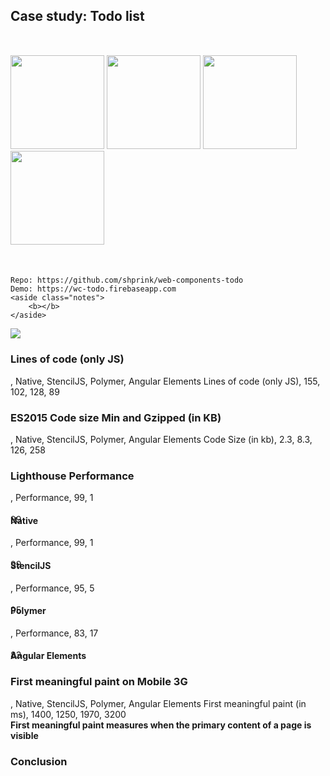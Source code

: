 <section>
    <h2>Case study: Todo list</h2>
    <div style="margin: 50px 0;">
    <img src="../../img/web_component-logo.png" height="150" class="img-plain"/>
    <img src="../../img/stencil-logo.png" height="150" class="img-plain"/>
    <img src="../../img/polymer-logo.png" height="150" class="img-plain"/>
    <img src="../../img/angular-logo.png" height="150" class="img-plain"/>
    </div>

    Repo: https://github.com/shprink/web-components-todo
    Demo: https://wc-todo.firebaseapp.com
    <aside class="notes">
        <b></b>
    </aside>
</section>

<section>
    <img src="./img/todo.gif" class="img-plain"/>
    <aside class="notes">
        <b></b>
    </aside>
</section>

<section>
    <h3>Lines of code (only JS)</h3>
    <canvas data-chart="horizontalBar">
, Native, StencilJS, Polymer, Angular Elements
<!-- This is a comment that will be ignored -->
Lines of code (only JS), 155, 102, 128, 89
    <!--
{
    "data": {
        "datasets": [
            {
                "label": "My First Dataset",
                "data": [
                    65,
                    59,
                    80,
                    81,
                    56,
                    55,
                    40
                ],
                "fill": false,
                "backgroundColor": [
                    "#ef5a25",
                    "white",
                    "#1b7de1",
                    "#d8002c"
                ],
                "borderColor": [
                    "#f05118",
                    "white",
                    "#1d4b9e",
                    "#bb0029"
                ],
                "borderWidth": 1
            }
        ]
    },
    "options": {
        "responsive": true,
        "scales": {
            "yAxes": [
                {
                    "stacked": true,
                    "ticks": {
                        "fontSize": 25
                    },
                    "gridLines": {
                        "display": false
                    }
                }
            ],
            "xAxes": [
                {
                    "stacked": false,
                    "ticks": {
                        "beginAtZero": true
                    },
                    "gridLines": {
                        "color": "rgba(255, 255, 255, 0.2)"
                    }
                }
            ]
        },
        "legend": {
            "display": false
        }
    }
}
    -->
    </canvas>
    <aside class="notes">
        <b></b>
    </aside>
</section>

<section>
    <h3>ES2015 Code size Min and Gzipped (in KB)</h3>
    <canvas data-chart="horizontalBar">
, Native, StencilJS, Polymer, Angular Elements
<!-- This is a comment that will be ignored -->
Code Size (in kb), 2.3, 8.3, 126, 258
    <!--
{
    "data": {
        "datasets": [
            {
                "label": "My First Dataset",
                "data": [
                    65,
                    59,
                    80,
                    81,
                    56,
                    55,
                    40
                ],
                "fill": false,
                "backgroundColor": [
                    "#ef5a25",
                    "white",
                    "#1b7de1",
                    "#d8002c"
                ],
                "borderColor": [
                    "#f05118",
                    "white",
                    "#1d4b9e",
                    "#bb0029"
                ],
                "borderWidth": 1
            }
        ]
    },
    "options": {
        "responsive": true,
        "scales": {
            "yAxes": [
                {
                    "stacked": true,
                    "ticks": {
                        "fontSize": 25
                    },
                    "gridLines": {
                        "display": false
                    }
                }
            ],
            "xAxes": [
                {
                    "stacked": false,
                    "ticks": {
                        "beginAtZero": true
                    },
                    "gridLines": {
                        "color": "rgba(255, 255, 255, 0.2)"
                    }
                }
            ]
        },
        "legend": {
            "display": false
        }
    }
}
    -->
    </canvas>
    <aside class="notes">
        <b></b>
    </aside>
</section>

<section>
    <h3>Lighthouse Performance</h3>
    <div layout="row" layout-align="center center">
        <div flex="25" style="position: relative;">
            <canvas data-chart="doughnut">
            ,
            Performance, 99, 1
            <!--
            {
            "data": {
                "datasets": [
                    {
                        "label": "My First Dataset",
                        "data": [
                            99
                        ],
                        "fill": false,
                        "backgroundColor": [
                            "#44b164",
                            "#222"
                        ],
                        "borderColor": [
                            "#44b164",
                            "#222"
                        ],
                        "borderWidth": 1
                    }
                ]
            },
            "options": {
                "responsive": true,
                "legend": {
                    "display": false
                }
            }
            }
            -->
            </canvas>
            <span style="position: absolute; top: 35px; left: 0; right: 0;">99</span>
            <h4>Native</h4>
        </div>
        <div flex="25" style="position: relative;">
            <canvas data-chart="doughnut">
            ,
            Performance, 99, 1
            <!--
            {
            "data": {
                "datasets": [
                    {
                        "label": "My First Dataset",
                        "data": [
                            99
                        ],
                        "fill": false,
                        "backgroundColor": [
                            "#44b164",
                            "#222"
                        ],
                        "borderColor": [
                            "#44b164",
                            "#222"
                        ],
                        "borderWidth": 1
                    }
                ]
            },
            "options": {
                "responsive": true,
                "legend": {
                    "display": false
                }
            }
            }
            -->
            </canvas>
            <span style="position: absolute; top: 35px; left: 0; right: 0;">99</span>
            <h4>StencilJS</h4>
        </div>
        <div flex="25" style="position: relative;">
            <canvas data-chart="doughnut">
            ,
            Performance, 95, 5
            <!--
            {
            "data": {
                "datasets": [
                    {
                        "label": "My First Dataset",
                        "data": [
                            99
                        ],
                        "fill": false,
                        "backgroundColor": [
                            "#a1a530",
                            "#222"
                        ],
                        "borderColor": [
                            "#a1a530",
                            "#222"
                        ],
                        "borderWidth": 1
                    }
                ]
            },
            "options": {
                "responsive": true,
                "legend": {
                    "display": false
                }
            }
            }
            -->
            </canvas>
            <span style="position: absolute; top: 35px; left: 0; right: 0;">95</span>
            <h4>Polymer</h4>
        </div>
        <div flex="25" style="position: relative;">
            <canvas data-chart="doughnut">
            ,
            Performance, 83, 17
            <!--
            {
            "data": {
                "datasets": [
                    {
                        "label": "My First Dataset",
                        "fill": false,
                        "backgroundColor": [
                            "#d8b93f",
                            "#222"
                        ],
                        "borderColor": [
                            "#d8b93f",
                            "#222"
                        ],
                        "borderWidth": 1
                    }
                ]
            },
            "options": {
                "responsive": true,
                "legend": {
                    "display": false
                }
            }
            }
            -->
            </canvas>
            <span style="position: absolute; top: 35px; left: 0; right: 0;">83</span>
            <h4>Angular Elements</h4>
        </div>
    </div>
    <aside class="notes">
        <b></b>
    </aside>
</section>

<section>
    <h3>First meaningful paint on Mobile 3G</h3>
    <canvas data-chart="horizontalBar">
, Native, StencilJS, Polymer, Angular Elements
<!-- This is a comment that will be ignored -->
First meaningful paint (in ms), 1400, 1250, 1970, 3200
    <!--
{
    "data": {
        "datasets": [
            {
                "label": "My First Dataset",
                "data": [
                    65,
                    59,
                    80,
                    81,
                    56,
                    55,
                    40
                ],
                "fill": false,
                "backgroundColor": [
                    "#ef5a25",
                    "white",
                    "#1b7de1",
                    "#d8002c"
                ],
                "borderColor": [
                    "#f05118",
                    "white",
                    "#1d4b9e",
                    "#bb0029"
                ],
                "borderWidth": 1
            }
        ]
    },
    "options": {
        "responsive": true,
        "scales": {
            "yAxes": [
                {
                    "stacked": true,
                    "ticks": {
                        "fontSize": 25
                    },
                    "gridLines": {
                        "display": false
                    }
                }
            ],
            "xAxes": [
                {
                    "stacked": false,
                    "ticks": {
                        "beginAtZero": true
                    },
                    "gridLines": {
                        "color": "rgba(255, 255, 255, 0.2)"
                    }
                }
            ]
        },
        "legend": {
            "display": false
        }
    }
}
    -->
    </canvas>
    <aside class="notes">
        <b>First meaningful paint measures when the primary content of a page is visible</b>
    </aside>
</section>

<section>
    <h3>Conclusion</h3>
    <aside class="notes">
        <b></b>
    </aside>
</section>
